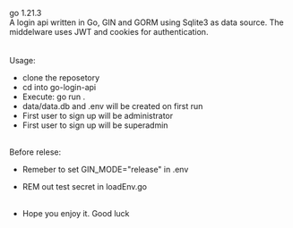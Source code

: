 go 1.21.3
<br>
A login api written in Go, GIN and GORM using Sqlite3 as data source. The middelware uses JWT and cookies for authentication.
<br>
<br><br>
Usage:<br>
- clone the reposetory<br>
- cd into go-login-api<br>
- Execute: go run .<br>
- data/data.db and .env will be created on first run<br>
- First user to sign up will be administrator<br>
- First user to sign up will be superadmin<br><br>

Before relese:<br>
- Remeber to set GIN_MODE="release" in .env<br>
- REM out test secret in loadEnv.go<br><br>

- Hope you enjoy it. Good luck<br>
